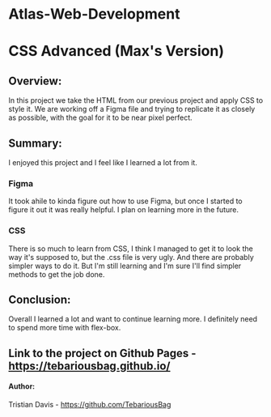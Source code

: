 # Atlas-Web-Development
# CSS Advanced (Max's Version)

## Overview:
In this project we take the HTML from our previous project and apply CSS to style it. We are working off a Figma file and trying to replicate it as closely as possible, with the goal for it to be near pixel perfect.

## Summary:
I enjoyed this project and I feel like I learned a lot from it.

### Figma
It took ahile to kinda figure out how to use Figma, but once I started to figure it out it was really helpful. I plan on learning more in the future.

### CSS
There is so much to learn from CSS, I think I managed to get it to look the way it's supposed to, but the .css file is very ugly. And there are probably simpler ways to do it. But I'm still learning and I'm sure I'll find simpler methods to get the job done.

## Conclusion:
Overall I learned a lot and want to continue learning more. I definitely need to spend more time with flex-box.

## Link to the project on Github Pages - https://tebariousbag.github.io/

#### Author:
Tristian Davis - https://github.com/TebariousBag
